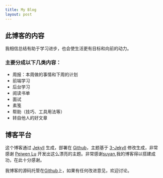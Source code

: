 ```yaml
---
title: My Blog
layout: post
---
```


## 此博客的内容

我相信总结有助于学习进步，也会使生活更有目标和向前的动力。

### 主要分成以下几类内容：
- 周报：本周做的事情和下周的计划
- 前端学习
- 后台学习
- 阅读书单
- 面试
- 素笺
- 帮助（技巧、工具用法等）
- 转自他人的好文章

## 博客平台

这个博客通过 [Jekyll](http://jekyllrb.com/) 生成，部署在 [Github](https://pages.github.com)，主题基于 [3-Jekyll](https://github.com/P233/3-Jekyll) 修改生成，非常感谢 [Peiwen Lu](https://github.com/P233) 开发出这么漂亮的主题。非常感谢[suyan](https://github.com/suyan),我的博客得以搭建成功，在此十分感谢。

我博客的源码托管在[Github](https://github.com/sonya1/sonya1.github.io)上，如果有任何改进意见，欢迎讨论。
